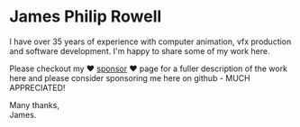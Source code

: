 # James Philip Rowell

I have over 35 years of experience with computer animation, vfx production and software development. I'm happy to share some of my work here. 

Please checkout my ❤️ [sponsor](https://github.com/sponsors/jrowellfx) ❤️ page for a fuller description of the work here and please consider sponsoring me here on github - MUCH APPRECIATED!

Many thanks,  
James.

<!--
**jrowellfx/jrowellfx** is a ✨ _special_ ✨ repository because its `README.md` (this file) appears on your GitHub profile.

Here are some ideas to get you started:

- 🔭 I’m currently working on ...
- 🌱 I’m currently learning ...
- 👯 I’m looking to collaborate on ...
- 🤔 I’m looking for help with ...
- 💬 Ask me about ...
- 📫 How to reach me: ...
- 😄 Pronouns: ...
- ⚡ Fun fact: ...
-->
